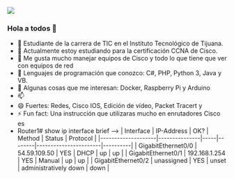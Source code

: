 ![](https://images.cooltext.com/5508903.png)
### Hola a todos 👋



- 🔭 Estudiante de la carrera de TIC en el Instituto Tecnológico de Tijuana.
- 🌱 Actualmente estoy estudiando para la certificación CCNA de Cisco.
- 👯 Me gusta mucho manejar equipos de Cisco y todo lo que tiene que ver con equipos de red
- 🤔 Lenguajes de programación que conozco: C#, PHP, Python 3, Java y VB.
- 💬 Algunas cosas que me interesan: Docker, Raspberry Pi y Arduino
- 📫 
- 😄 Fuertes: Redes, Cisco IOS, Edición de vídeo, Packet Tracert y 
- ⚡ Fun fact: Una instrucción que utilizaras mucho en enrutadores Cisco es
- Router1# show ip interface brief
-->
| Interface          | IP-Address    | OK? | Method | Status                | Protocol |
|--------------------|---------------|-----|--------|-----------------------|----------|
| GigabitEthernet0/0 | 54.59.109.50  | YES | DHCP   | up                    | up       |
| GigabitEthernet0/1 | 192.168.1.254 | YES | Manual | up                    | up       |
| GigabitEthernet0/2 | unassigned    | YES | unset  | administratively down | down     |
